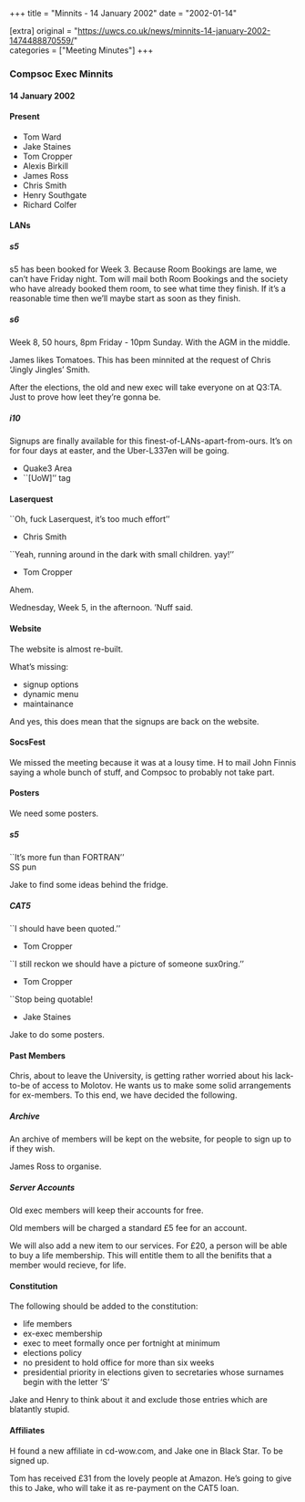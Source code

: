 +++
title = "Minnits - 14 January 2002"
date = "2002-01-14"

[extra]
original = "https://uwcs.co.uk/news/minnits-14-january-2002-1474488870559/"    
categories = ["Meeting Minutes"]
+++

### Compsoc Exec Minnits

#### 14 January 2002

#### Present

  - Tom Ward
  - Jake Staines
  - Tom Cropper
  - Alexis Birkill
  - James Ross
  - Chris Smith
  - Henry Southgate
  - Richard Colfer

#### LANs

##### s5

s5 has been booked for Week 3. Because Room Bookings are lame, we can’t have Friday night. Tom will mail both Room Bookings and the society who have already booked them room, to see what time they finish. If it’s a reasonable time then we’ll maybe start as soon as they finish.

##### s6

Week 8, 50 hours, 8pm Friday - 10pm Sunday. With the AGM in the middle.

James likes Tomatoes. This has been minnited at the request of Chris ‘Jingly Jingles’ Smith.

After the elections, the old and new exec will take everyone on at Q3:TA. Just to prove how leet they’re gonna be.

##### i10

Signups are finally available for this finest-of-LANs-apart-from-ours. It’s on for four days at easter, and the Uber-L337en will be going.

  - Quake3 Area
  - \`\`\[UoW\]’’ tag

#### Laserquest

\`\`Oh, fuck Laserquest, it’s too much effort’’

  - Chris Smith

\`\`Yeah, running around in the dark with small children. yay\!’’

  - Tom Cropper

Ahem.

Wednesday, Week 5, in the afternoon. ’Nuff said.

#### Website

The website is almost re-built.

What’s missing:

  - signup options
  - dynamic menu
  - maintainance

And yes, this does mean that the signups are back on the website.

#### SocsFest

We missed the meeting because it was at a lousy time. H to mail John Finnis saying a whole bunch of stuff, and Compsoc to probably not take part.

#### Posters

We need some posters.

##### s5

\`\`It’s more fun than FORTRAN’’  
SS pun

Jake to find some ideas behind the fridge.

##### CAT5

\`\`I should have been quoted.’’

  - Tom Cropper

\`\`I still reckon we should have a picture of someone sux0ring.’’

  - Tom Cropper

\`\`Stop being quotable\!

  - Jake Staines

Jake to do some posters.

#### Past Members

Chris, about to leave the University, is getting rather worried about his lack-to-be of access to Molotov. He wants us to make some solid arrangements for ex-members. To this end, we have decided the following.

##### Archive

An archive of members will be kept on the website, for people to sign up to if they wish.

James Ross to organise.

##### Server Accounts

Old exec members will keep their accounts for free.

Old members will be charged a standard £5 fee for an account.

We will also add a new item to our services. For £20, a person will be able to buy a life membership. This will entitle them to all the benifits that a member would recieve, for life.

#### Constitution

The following should be added to the constitution:

  - life members
  - ex-exec membership
  - exec to meet formally once per fortnight at minimum
  - elections policy
  - no president to hold office for more than six weeks
  - presidential priority in elections given to secretaries whose surnames begin with the letter ‘S’

Jake and Henry to think about it and exclude those entries which are blatantly stupid.

#### Affiliates

H found a new affiliate in cd-wow.com, and Jake one in Black Star. To be signed up.

Tom has received £31 from the lovely people at Amazon. He’s going to give this to Jake, who will take it as re-payment on the CAT5 loan.
